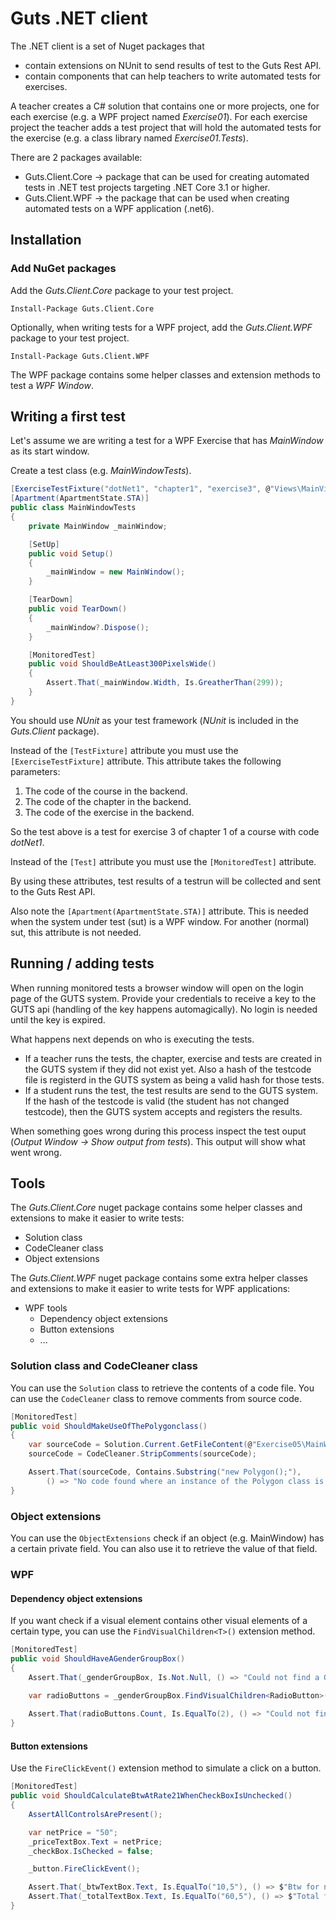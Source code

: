 # Guts .NET client
The .NET client is a set of Nuget packages that 
- contain extensions on NUnit to send results of test to the Guts Rest API.
- contain components that can help teachers to write automated tests for exercises.

A teacher creates a C# solution that contains one or more projects, one for each exercise (e.g. a WPF project named *Exercise01*).
For each exercise project the teacher adds a test project that will hold the automated tests for the exercise (e.g. a class library named *Exercise01.Tests*).

There are 2 packages available:
* Guts.Client.Core -> package that can be used for creating automated tests in .NET test projects targeting .NET Core 3.1 or higher.
* Guts.Client.WPF -> the package that can be used when creating automated tests on a WPF application (.net6).

## Installation
### Add NuGet packages
Add the *Guts.Client.Core* package to your test project.
```
Install-Package Guts.Client.Core
```

Optionally, when writing tests for a WPF project, add the *Guts.Client.WPF* package to your test project.
```
Install-Package Guts.Client.WPF
```
The WPF package contains some helper classes and extension methods to test a _WPF Window_.


## Writing a first test
Let's assume we are writing a test for a WPF Exercise that has *MainWindow* as its start window.

Create a test class (e.g. *MainWindowTests*).

```csharp
[ExerciseTestFixture("dotNet1", "chapter1", "exercise3", @"Views\MainView.xaml;Views\MainView.xaml.cs")]
[Apartment(ApartmentState.STA)]
public class MainWindowTests
{
    private MainWindow _mainWindow;

    [SetUp]
    public void Setup()
    {
        _mainWindow = new MainWindow();
    }

    [TearDown]
    public void TearDown()
    {
        _mainWindow?.Dispose();
    }

    [MonitoredTest]
    public void ShouldBeAtLeast300PixelsWide()
    {
        Assert.That(_mainWindow.Width, Is.GreatherThan(299));
    }
}
```

You should use *NUnit* as your test framework (*NUnit* is included in the *Guts.Client* package).

Instead of the `[TestFixture]` attribute you must use the `[ExerciseTestFixture]` attribute.
This attribute takes the following parameters:
1. The code of the course in the backend.
2. The code of the chapter in the backend.
3. The code of the exercise in the backend.

So the test above is a test for exercise 3 of chapter 1 of a course with code *dotNet1*.

Instead of the `[Test]` attribute you must use the `[MonitoredTest]` attribute.

By using these attributes, test results of a testrun will be collected and sent to the Guts Rest API.

Also note the `[Apartment(ApartmentState.STA)]` attribute. This is needed when the system under test (sut) is a WPF window. For another (normal) sut, this attribute is not needed.

## Running / adding tests
When running monitored tests a browser window will open on the login page of the GUTS system. Provide your credentials to receive a key to the GUTS api (handling of the key happens automagically). No login is needed until the key is expired.

What happens next depends on who is executing the tests.
* If a teacher runs the tests, the chapter, exercise and tests are created in the GUTS system if they did not exist yet. Also a hash of the testcode file is registerd in the GUTS system as being a valid hash for those tests.
* If a student runs the test, the test results are send to the GUTS system. If the hash of the testcode is valid (the student has not changed testcode), then the GUTS system accepts and registers the results.

When something goes wrong during this process inspect the test ouput (*Output Window -> Show output from tests*). This output will show what went wrong.

## Tools
The *Guts.Client.Core* nuget package contains some helper classes and extensions to make it easier to write tests:
- Solution class
- CodeCleaner class
- Object extensions

The *Guts.Client.WPF* nuget package contains some extra helper classes and extensions to make it easier to write tests for WPF applications:
- WPF tools
  - Dependency object extensions
  - Button extensions
  - ...

### Solution class and CodeCleaner class
You can use the `Solution` class to retrieve the contents of a code file.
You can use the `CodeCleaner` class to remove comments from source code.

```csharp
[MonitoredTest]
public void ShouldMakeUseOfThePolygonclass()
{
    var sourceCode = Solution.Current.GetFileContent(@"Exercise05\MainWindow.xaml.cs");
    sourceCode = CodeCleaner.StripComments(sourceCode);

    Assert.That(sourceCode, Contains.Substring("new Polygon();"), 
        () => "No code found where an instance of the Polygon class is created.");
}
```

### Object extensions
You can use the `ObjectExtensions` check if an object (e.g. MainWindow) has a certain private field.
You can also use it to retrieve the value of that field.

### WPF

#### Dependency object extensions
If you want check if a visual element contains other visual elements of a certain type, you can use the `FindVisualChildren<T>()` extension method.

```csharp
[MonitoredTest]
public void ShouldHaveAGenderGroupBox()
{
    Assert.That(_genderGroupBox, Is.Not.Null, () => "Could not find a GroupBox control with header 'Geslacht'");

    var radioButtons = _genderGroupBox.FindVisualChildren<RadioButton>().ToList();
    
    Assert.That(radioButtons.Count, Is.EqualTo(2), () => "Could not find 2 RadioButtons within the gender groupbox");
}
```

#### Button extensions
Use the `FireClickEvent()` extension method to simulate a click on a button.

```csharp
[MonitoredTest]
public void ShouldCalculateBtwAtRate21WhenCheckBoxIsUnchecked()
{
    AssertAllControlsArePresent();

    var netPrice = "50";
    _priceTextBox.Text = netPrice;
    _checkBox.IsChecked = false;

    _button.FireClickEvent();

    Assert.That(_btwTextBox.Text, Is.EqualTo("10,5"), () => $"Btw for net price of '{netPrice}' is not correct");
    Assert.That(_totalTextBox.Text, Is.EqualTo("60,5"), () => $"Total for net price of '{netPrice}' is not correct");
}
```

